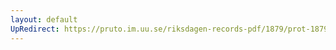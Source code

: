 ```yaml
---
layout: default
UpRedirect: https://pruto.im.uu.se/riksdagen-records-pdf/1879/prot-1879--fk--013/prot-1879--fk--013_020.pdf
---
```

